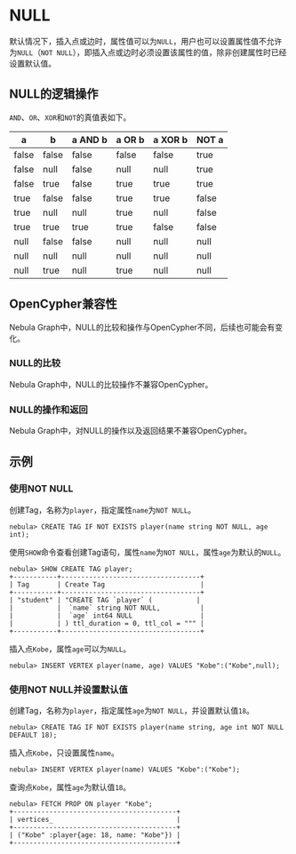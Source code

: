 # NULL

默认情况下，插入点或边时，属性值可以为`NULL`，用户也可以设置属性值不允许为`NULL`（`NOT NULL`），即插入点或边时必须设置该属性的值，除非创建属性时已经设置默认值。

## NULL的逻辑操作

`AND`、`OR`、`XOR`和`NOT`的真值表如下。

| a | b | a AND b | a OR b | a XOR b | NOT a |
| - | - | - | - | - | - |
| false | false | false | false | false | true |
| false|  null|  false | null | null | true |
| false | true | false | true | true | true|
| true | false | false | true | true | false|
| true|  null | null | true | null | false|
| true | true | true | true | false | false|
| null | false | false | null | null | null|
| null | null | null | null | null | null|
| null | true | null | true | null | null|

## OpenCypher兼容性

Nebula Graph中，NULL的比较和操作与OpenCypher不同，后续也可能会有变化。

### NULL的比较

Nebula Graph中，NULL的比较操作不兼容OpenCypher。

### NULL的操作和返回

Nebula Graph中，对NULL的操作以及返回结果不兼容OpenCypher。

## 示例

### 使用NOT NULL

创建Tag，名称为`player`，指定属性`name`为`NOT NULL`。

```ngql
nebula> CREATE TAG IF NOT EXISTS player(name string NOT NULL, age int);
```

使用`SHOW`命令查看创建Tag语句，属性`name`为`NOT NULL`，属性`age`为默认的`NULL`。

```ngql
nebula> SHOW CREATE TAG player;
+-----------+-----------------------------------+
| Tag       | Create Tag                        |
+-----------+-----------------------------------+
| "student" | "CREATE TAG `player` (           |
|           |  `name` string NOT NULL,          |
|           |  `age` int64 NULL                 |
|           | ) ttl_duration = 0, ttl_col = """ |
+-----------+-----------------------------------+
```

插入点`Kobe`，属性`age`可以为`NULL`。

```ngql
nebula> INSERT VERTEX player(name, age) VALUES "Kobe":("Kobe",null);
```

### 使用NOT NULL并设置默认值

创建Tag，名称为`player`，指定属性`age`为`NOT NULL`，并设置默认值`18`。

```ngql
nebula> CREATE TAG IF NOT EXISTS player(name string, age int NOT NULL DEFAULT 18);
```

插入点`Kobe`，只设置属性`name`。

```ngql
nebula> INSERT VERTEX player(name) VALUES "Kobe":("Kobe");
```

查询点`Kobe`，属性`age`为默认值`18`。

```ngql
nebula> FETCH PROP ON player "Kobe";
+-----------------------------------------+
| vertices_                               |
+-----------------------------------------+
| ("Kobe" :player{age: 18, name: "Kobe"}) |
+-----------------------------------------+
```
